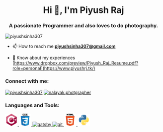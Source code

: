 <h1 align="center">Hi 👋, I'm Piyush Raj</h1>
<h3 align="center">A passionate Programmer and also loves to do photography.</h3>

<p align="left"> <img src="https://komarev.com/ghpvc/?username=piyushsinha307&label=Profile%20views&color=0e75b6&style=flat" alt="piyushsinha307" /> </p>

- 📫 How to reach me **piyushsinha307@gmail.com**

- 📄 Know about my experiences [https://www.dropbox.com/preview/Piyush_Raj_Resume.pdf?role=personal](https://www.piyushrj.tk/)

<h3 align="left">Connect with me:</h3>
<p align="left">
<a href="https://linkedin.com/in/piyushsinha307" target="blank"><img align="center" src="https://raw.githubusercontent.com/rahuldkjain/github-profile-readme-generator/master/src/images/icons/Social/linked-in-alt.svg" alt="piyushsinha307" height="30" width="40" /></a>
<a href="https://instagram.com/nalayak.photgrapher" target="blank"><img align="center" src="https://raw.githubusercontent.com/rahuldkjain/github-profile-readme-generator/master/src/images/icons/Social/instagram.svg" alt="nalayak.photgrapher" height="30" width="40" /></a>
</p>

<h3 align="left">Languages and Tools:</h3>
<p align="left"> <a href="https://www.w3schools.com/cpp/" target="_blank"> <img src="https://raw.githubusercontent.com/devicons/devicon/master/icons/cplusplus/cplusplus-original.svg" alt="cplusplus" width="40" height="40"/> </a> <a href="https://www.w3schools.com/css/" target="_blank"> <img src="https://raw.githubusercontent.com/devicons/devicon/master/icons/css3/css3-original-wordmark.svg" alt="css3" width="40" height="40"/> </a> <a href="https://www.gatsbyjs.com/" target="_blank"> <img src="https://www.vectorlogo.zone/logos/gatsbyjs/gatsbyjs-icon.svg" alt="gatsby" width="40" height="40"/> </a> <a href="https://git-scm.com/" target="_blank"> <img src="https://www.vectorlogo.zone/logos/git-scm/git-scm-icon.svg" alt="git" width="40" height="40"/> </a> <a href="https://www.w3.org/html/" target="_blank"> <img src="https://raw.githubusercontent.com/devicons/devicon/master/icons/html5/html5-original-wordmark.svg" alt="html5" width="40" height="40"/> </a> <a href="https://www.python.org" target="_blank"> <img src="https://raw.githubusercontent.com/devicons/devicon/master/icons/python/python-original.svg" alt="python" width="40" height="40"/> </a> </p>
